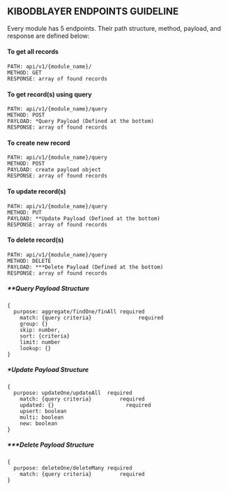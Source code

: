 ## KIBODBLAYER ENDPOINTS GUIDELINE

Every module has 5 endpoints. Their path structure, method, payload, and response are defined below:

#### To get all records

    PATH: api/v1/{module_name}/
    METHOD: GET
    RESPONSE: array of found records
    
#### To get record(s) using query

    PATH: api/v1/{module_name}/query
    METHOD: POST
    PAYLOAD: *Query Payload (Defined at the bottom)
    RESPONSE: array of found records
 
 #### To create new record
 
    PATH: api/v1/{module_name}/query
    METHOD: POST
    PAYLOAD: create payload object
    RESPONSE: array of found records
 
 #### To update record(s)

    PATH: api/v1/{module_name}/query
    METHOD: PUT
    PAYLOAD: **Update Payload (Defined at the bottom)
    RESPONSE: array of found records
 
 #### To delete record(s)

    PATH: api/v1/{module_name}/query
    METHOD: DELETE
    PAYLOAD: ***Delete Payload (Defined at the bottom)
    RESPONSE: array of found records
 
 ##### **Query Payload Structure
 
    {
      purpose: aggregate/findOne/finAll	required
	    match: {query criteria}			      required
	    group: {}	
	    skip: number,
	    sort: {criteria}
	    limit: number
	    lookup: {}
    }

##### *Update Payload Structure
 
    {
      purpose: updateOne/updateAll	required
	    match: {query criteria}		    required
	    updated: {}			              required
	    upsert: boolean			
	    multi: boolean
	    new: boolean
    }

##### ***Delete Payload Structure

    {
      purpose: deleteOne/deleteMany	required
	    match: {query criteria}		    required
    }
